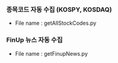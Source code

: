 ### 종목코드 자동 수집 (KOSPY, KOSDAQ)
- File name : getAllStockCodes.py

### FinUp 뉴스 자동 수집
- File name : getFinupNews.py
